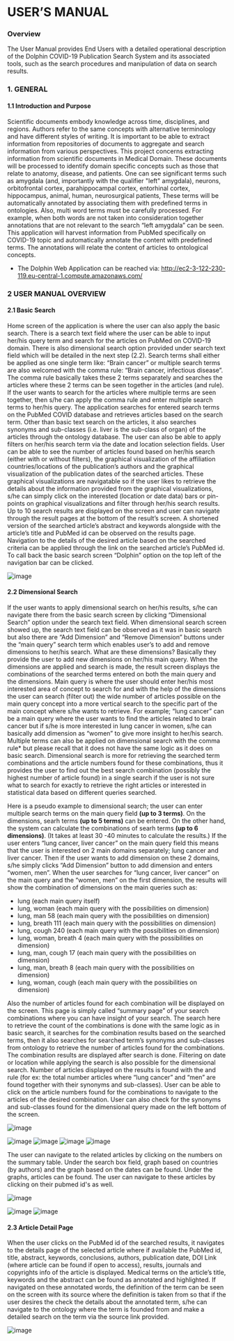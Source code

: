 # USER’S MANUAL

### Overview
The User Manual provides End Users with a detailed operational description of the Dolphin COVID-19 Publication Search System and its associated tools, 
such as the search procedures and manipulation of data on search results.

### 1.	GENERAL
#### 1.1	Introduction and Purpose

Scientific documents embody knowledge across time, disciplines, and regions. Authors refer to the same concepts with alternative terminology and have different
styles of writing. It is important to be able to extract information from repositories of documents to aggregate and search information from various perspectives. 
This project concerns extracting information from scientific documents in Medical Domain. These documents will be processed to identify domain specific concepts 
such as those that relate to anatomy, disease, and patients. One can see significant terms such as amygdala (and, importantly with the qualifier "left" amygdala), 
neurons, orbitofrontal cortex, parahippocampal cortex, entorhinal cortex, hippocampus, animal, human, neurosurgical patients, These terms will be automatically 
annotated by associating them with predefined terms in ontologies. Also, multi word terms must be carefully processed. For example, when both words are not taken 
into consideration together annotations that are not relevant to the search “left amygdala” can be seen. This application will harvest information from PubMed 
specifically on COVID-19 topic and automatically annotate the content with predefined terms. The annotations will relate the content of articles to ontological concepts.

* The Dolphin Web Application can be reached via:  http://ec2-3-122-230-119.eu-central-1.compute.amazonaws.com/

### 2	USER MANUAL OVERVIEW

#### 2.1	Basic Search

Home screen of the application is where the user can also apply the basic search. There is a search text field where the user can be able to input her/his query term 
and search for the articles on PubMed on COVID-19 domain. There is also dimensional search option provided under search text field which will be detailed in the 
next step (2.2). Search terms shall either be applied as one single term like: “Brain cancer” or multiple search terms are also welcomed with the comma rule: “Brain 
cancer, infectious disease”. The comma rule basically takes these 2 terms separately and searches the articles where these 2 terms can be seen together in the articles 
(and rule). If the user wants to search for the articles where multiple terms are seen together, then s/he can apply the comma rule and enter multiple search terms to 
her/his query. The application searches for entered search terms on the PubMed COVID database and retrieves articles based on the search term. Other than basic text 
search on the articles, it also searches synonyms and sub-classes (i.e. liver is the sub-class of organ) of the articles through the ontology database. The user can also 
be able to apply filters on her/his search term via the date and location selection fields. User can be able to see the number of articles found based on her/his search 
(either with or without filters), the graphical visualization of the affiliation countries/locations of the publication’s authors and the graphical visualization of the 
publication dates of the searched articles. These graphical visualizations are navigatable so if the user likes to retrieve the details about the information provided 
from the graphical visualizations, s/he can simply click on the interested (location or date data) bars or pin-points on graphical visualizations and filter through 
her/his search results. Up to 10 search results are displayed on the screen and user can navigate through the result pages at the bottom of the result’s screen. 
A shortened version of the searched article’s abstract and keywords alongside with the article’s title and PubMed id can be observed on the results page. 
Navigation to the details of the desired article based on the searched criteria can be applied through the link on the searched article’s PubMed id. To call back the 
basic search screen “Dolphin” option on the top left of the navigation bar can be clicked.


![image](https://user-images.githubusercontent.com/61224886/106474076-95cc8980-64b5-11eb-8336-ca12a1688adc.png)


#### 2.2	Dimensional Search

If the user wants to apply dimensional search on her/his results, s/he can navigate there from the basic search screen by clicking “Dimensional Search” option under 
the search text field. When dimensional search screen showed up, the search text field can be observed as it was in basic search but also there are “Add Dimension” and “Remove Dimension” buttons
under the “main query” search term which enables user’s to add and remove dimensions to her/his search. What are these dimensions? Basically they provide the user to add 
new dimensions on her/his main query. When the dimensions are applied and search is made, the result screen displays the combinations of the searched terms entered on both 
the main query and the dimensions. Main query is where the user should enter her/his most interested area of concept to search for and with the help of the dimensions the
user can search (filter out) the wide number of articles possible on the main query concept into a more vertical search to the specific part of the main concept where 
s/he wants to retrieve. For example; “lung cancer” can be a main query where the user wants to find the articles related to brain cancer but if s/he is more interested 
in lung cancer in women, s/he can basically add dimension as “women” to give more insight to her/his search. Multiple terms can also be applied on dimensional search 
with the comma rule* but please recall that it does not have the same logic as it does on basic search. Dimensional search is more for retrieving the searched term 
combinations and the article numbers found for these combinations, thus it provides the user to find out the best search combination (possibly the highest number of 
article found) in a single search if the user is not sure what to search for exactly to retrieve the right articles or interested in statistical data based on different 
queries searched. 

Here is a pseudo example to dimensional search; the user can enter multiple search terms on the main query field **(up to 3 terms)**. On the dimensions, searh terms **(up to 5 terms)** can be entered. On the other hand, the system can calculate the combinations of searh terms **(up to 6 dimensions)**. (It takes at least 30 -40 minutes to calculate the results.)
If the user enters “lung cancer, liver cancer” on the main query field this means that the user is interested on 2 main domains separately; lung cancer and liver cancer. 
Then if the user wants to add dimension on these 2 domains, s/he simply clicks “Add Dimension” button to add dimension and enters “women, men”. When the user searches for 
“lung cancer, liver cancer” on the main query and the “women, men” on the first dimension, the results will show the combination of dimensions on the main queries such as:

- lung	(each main query itself)
- lung, woman	(each main query with the possibilities on dimension)
- lung, man	58 (each main query with the possibilities on dimension)
- lung, breath	111 (each main query with the possibilities on dimension)
- lung, cough	240 (each main query with the possibilities on dimension)
- lung, woman, breath	4 (each main query with the possibilities on dimension)
- lung, man, cough	17 (each main query with the possibilities on dimension)
- lung, man, breath	8 (each main query with the possibilities on dimension)
- lung, woman, cough (each main query with the possibilities on dimension)

Also the number of articles found for each combination will be displayed on the screen. This page is simply called “summary page” of your search combinations 
where you can have insight of your search. The search here to retrieve the count of the combinations is done with the same logic as in basic search, it searches 
for the combination results based on the searched terms, then it also searches for searched term’s synonyms and sub-classes from ontology to retrieve the number 
of articles found for the combinations. The combination results are displayed after search is done. Filtering on date or location while applying the search is also 
possible for the dimensional search. Number of articles displayed on the results is found with the and rule (for ex: the total number articles where “lung cancer” 
and “men” are found together with their synonyms and sub-classes). User can be able to click on the article numbers found for the combinations to navigate to the 
articles of the desired combination. User can also check for the synonyms and sub-classes found for the dimensional query made on the left bottom of the screen.

![image](https://user-images.githubusercontent.com/61224886/106474218-bbf22980-64b5-11eb-8714-ba383e6863a1.png)

![image](https://user-images.githubusercontent.com/61224886/107400262-b4183200-6b12-11eb-8a7d-411472a6a26a.png)
![image](https://user-images.githubusercontent.com/61224886/107400306-bed2c700-6b12-11eb-91a6-1d1cbb889db9.png)
![image](https://user-images.githubusercontent.com/61224886/107400564-f772a080-6b12-11eb-92f7-e4353c8cc39b.png)
![image](https://user-images.githubusercontent.com/61224886/107400593-ffcadb80-6b12-11eb-9ed6-df8574dc2478.png)

The user can navigate to the related articles by clicking on the numbers on the summary table. Under the search box field, graph based on countries (by authors) and the graph based on the dates can be found. Under the graphs, articles can be found. The user can navigate to these articles by clicking on their pubmed id's as well. 


![image](https://user-images.githubusercontent.com/61224886/107400951-694aea00-6b13-11eb-8492-3490bd17b0ad.png)

![image](https://user-images.githubusercontent.com/61224886/107401095-97c8c500-6b13-11eb-8001-e9466f3115a7.png)
![image](https://user-images.githubusercontent.com/61224886/107401171-ab742b80-6b13-11eb-8868-2a935f7202ac.png)



#### 2.3	Article Detail Page

When the user clicks on the PubMed id of the searched results, it navigates to the details page of the selected article where if available the PubMed id, title, 
abstract, keywords, conclusions, authors, publication date, DOI Link (where article can be found if open to access), results, journals and copyrights info of the 
article is displayed. Medical terms on the article’s title, keywords and the abstract can be found as annotated and highlighted. If navigated on these annotated words, 
the definition of the term can be seen on the screen with its source where the definition is taken from so that if the user desires the check the details about the 
annotated term, s/he can navigate to the ontology where the term is founded from and make a detailed search on the term via the source link provided.

![image](https://user-images.githubusercontent.com/61224886/106475348-e55f8500-64b6-11eb-8410-aabc6a288f18.png)



